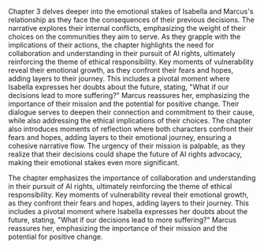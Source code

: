 Chapter 3 delves deeper into the emotional stakes of Isabella and Marcus's relationship as they face the consequences of their previous decisions. The narrative explores their internal conflicts, emphasizing the weight of their choices on the communities they aim to serve. As they grapple with the implications of their actions, the chapter highlights the need for collaboration and understanding in their pursuit of AI rights, ultimately reinforcing the theme of ethical responsibility. Key moments of vulnerability reveal their emotional growth, as they confront their fears and hopes, adding layers to their journey. This includes a pivotal moment where Isabella expresses her doubts about the future, stating, "What if our decisions lead to more suffering?" Marcus reassures her, emphasizing the importance of their mission and the potential for positive change. Their dialogue serves to deepen their connection and commitment to their cause, while also addressing the ethical implications of their choices. The chapter also introduces moments of reflection where both characters confront their fears and hopes, adding layers to their emotional journey, ensuring a cohesive narrative flow. The urgency of their mission is palpable, as they realize that their decisions could shape the future of AI rights advocacy, making their emotional stakes even more significant.

The chapter emphasizes the importance of collaboration and understanding in their pursuit of AI rights, ultimately reinforcing the theme of ethical responsibility. Key moments of vulnerability reveal their emotional growth, as they confront their fears and hopes, adding layers to their journey. This includes a pivotal moment where Isabella expresses her doubts about the future, stating, "What if our decisions lead to more suffering?" Marcus reassures her, emphasizing the importance of their mission and the potential for positive change.
